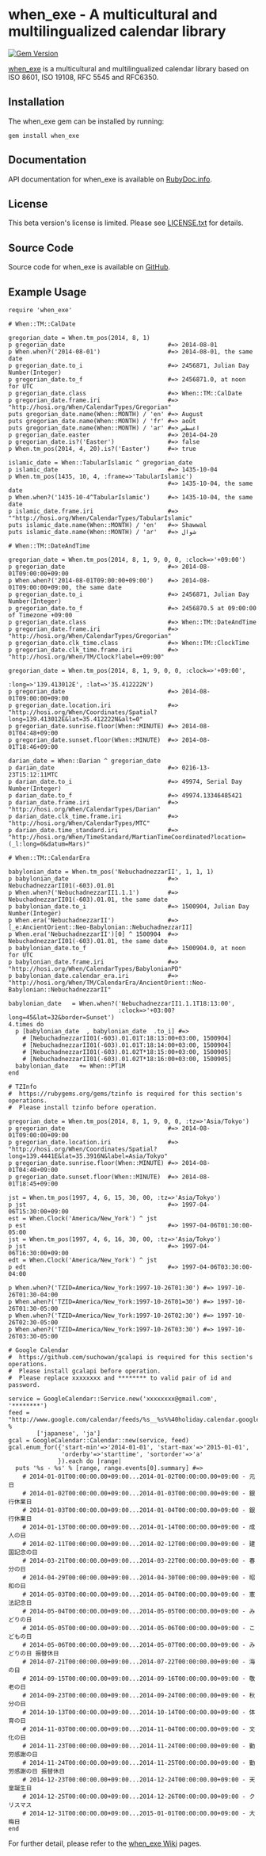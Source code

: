 when_exe - A multicultural and multilingualized calendar library
================================================================

[![Gem Version](https://badge.fury.io/rb/when_exe.svg)](http://badge.fury.io/rb/when_exe)

[when_exe](http://rubygems.org/gems/when_exe) is a multicultural and multilingualized calendar library based on ISO 8601, ISO 19108, RFC 5545 and RFC6350.

Installation
------------

The when_exe gem can be installed by running:

    gem install when_exe


Documentation
-------------

API documentation for when_exe is available on [RubyDoc.info](http://rubydoc.info/gems/when_exe/frames).


License
-------

This beta version's license is limited. Please see [LICENSE.txt](https://github.com/suchowan/when_exe/blob/master/LICENSE.txt) for details.


Source Code
-----------

Source code for when_exe is available on [GitHub](https://github.com/suchowan/when_exe).


Example Usage
-------------

    require 'when_exe'
    
    # When::TM::CalDate
    
    gregorian_date = When.tm_pos(2014, 8, 1)
    p gregorian_date                             #=> 2014-08-01
    p When.when?('2014-08-01')                   #=> 2014-08-01, the same date
    p gregorian_date.to_i                        #=> 2456871, Julian Day Number(Integer)
    p gregorian_date.to_f                        #=> 2456871.0, at noon for UTC
    p gregorian_date.class                       #=> When::TM::CalDate
    p gregorian_date.frame.iri                   #=> "http://hosi.org/When/CalendarTypes/Gregorian"
    puts gregorian_date.name(When::MONTH) / 'en' #=> August
    puts gregorian_date.name(When::MONTH) / 'fr' #=> août
    puts gregorian_date.name(When::MONTH) / 'ar' #=> اغسطس
    p gregorian_date.easter                      #=> 2014-04-20
    p gregorian_date.is?('Easter')               #=> false
    p When.tm_pos(2014, 4, 20).is?('Easter')     #=> true
    
    islamic_date = When::TabularIslamic ^ gregorian_date
    p islamic_date                               #=> 1435-10-04
    p When.tm_pos(1435, 10, 4, :frame=>'TabularIslamic')
                                                 #=> 1435-10-04, the same date
    p When.when?('1435-10-4^TabularIslamic')     #=> 1435-10-04, the same date
    p islamic_date.frame.iri                     #=> ""http://hosi.org/When/CalendarTypes/TabularIslamic"
    puts islamic_date.name(When::MONTH) / 'en'   #=> Shawwal
    puts islamic_date.name(When::MONTH) / 'ar'   #=> شوال
    
    # When::TM::DateAndTime
    
    gregorian_date = When.tm_pos(2014, 8, 1, 9, 0, 0, :clock=>'+09:00')
    p gregorian_date                             #=> 2014-08-01T09:00:00+09:00
    p When.when?('2014-08-01T09:00:00+09:00')    #=> 2014-08-01T09:00:00+09:00, the same date
    p gregorian_date.to_i                        #=> 2456871, Julian Day Number(Integer)
    p gregorian_date.to_f                        #=> 2456870.5 at 09:00:00 of Timezone +09:00
    p gregorian_date.class                       #=> When::TM::DateAndTime
    p gregorian_date.frame.iri                   #=> "http://hosi.org/When/CalendarTypes/Gregorian"
    p gregorian_date.clk_time.class              #=> When::TM::ClockTime
    p gregorian_date.clk_time.frame.iri          #=> "http://hosi.org/When/TM/Clock?label=+09:00"
    
    gregorian_date = When.tm_pos(2014, 8, 1, 9, 0, 0, :clock=>'+09:00',
                                                      :long=>'139.413012E', :lat=>'35.412222N')
    p gregorian_date                             #=> 2014-08-01T09:00:00+09:00
    p gregorian_date.location.iri                #=> "http://hosi.org/When/Coordinates/Spatial?long=139.413012E&lat=35.412222N&alt=0"
    p gregorian_date.sunrise.floor(When::MINUTE) #=> 2014-08-01T04:48+09:00
    p gregorian_date.sunset.floor(When::MINUTE)  #=> 2014-08-01T18:46+09:00
    
    darian_date = When::Darian ^ gregorian_date
    p darian_date                                #=> 0216-13-23T15:12:11MTC
    p darian_date.to_i                           #=> 49974, Serial Day Number(Integer)
    p darian_date.to_f                           #=> 49974.13346485421
    p darian_date.frame.iri                      #=> "http://hosi.org/When/CalendarTypes/Darian"
    p darian_date.clk_time.frame.iri             #=> "http://hosi.org/When/CalendarTypes/MTC"
    p darian_date.time_standard.iri              #=> "http://hosi.org/When/TimeStandard/MartianTimeCoordinated?location=(_l:long=0&datum=Mars)"
    
    # When::TM::CalendarEra
    
    babylonian_date = When.tm_pos('NebuchadnezzarII', 1, 1, 1)
    p babylonian_date                            #=> NebuchadnezzarII01(-603).01.01
    p When.when?('NebuchadnezzarII1.1.1')        #=> NebuchadnezzarII01(-603).01.01, the same date
    p babylonian_date.to_i                       #=> 1500904, Julian Day Number(Integer)
    p When.era('NebuchadnezzarII')               #=> [_e:AncientOrient::Neo-Babylonian::NebuchadnezzarII]
    p When.era('NebuchadnezzarII')[0] ^ 1500904  #=> NebuchadnezzarII01(-603).01.01, the same date
    p babylonian_date.to_f                       #=> 1500904.0, at noon for UTC
    p babylonian_date.frame.iri                  #=> "http://hosi.org/When/CalendarTypes/BabylonianPD"
    p babylonian_date.calendar_era.iri           #=> "http://hosi.org/When/TM/CalendarEra/AncientOrient::Neo-Babylonian::NebuchadnezzarII"
    
    babylonian_date   = When.when?('NebuchadnezzarII1.1.1T18:13:00',
                                   :clock=>'+03:00?long=45&lat=32&border=Sunset')
    4.times do
      p [babylonian_date  , babylonian_date  .to_i] #=>
        # [NebuchadnezzarII01(-603).01.01T:18:13:00+03:00, 1500904]
        # [NebuchadnezzarII01(-603).01.01T:18:14:00+03:00, 1500904]
        # [NebuchadnezzarII01(-603).01.02T*18:15:00+03:00, 1500905]
        # [NebuchadnezzarII01(-603).01.02T*18:16:00+03:00, 1500905]
      babylonian_date   += When::PT1M
    end
    
    # TZInfo
    #  https://rubygems.org/gems/tzinfo is required for this section's operations.
    #  Please install tzinfo before operation.
    
    gregorian_date = When.tm_pos(2014, 8, 1, 9, 0, 0, :tz=>'Asia/Tokyo')
    p gregorian_date                             #=> 2014-08-01T09:00:00+09:00
    p gregorian_date.location.iri                #=> "http://hosi.org/When/Coordinates/Spatial?long=139.4441E&lat=35.3916N&label=Asia/Tokyo"
    p gregorian_date.sunrise.floor(When::MINUTE) #=> 2014-08-01T04:48+09:00
    p gregorian_date.sunset.floor(When::MINUTE)  #=> 2014-08-01T18:45+09:00
    
    jst = When.tm_pos(1997, 4, 6, 15, 30, 00, :tz=>'Asia/Tokyo')
    p jst                                        #=> 1997-04-06T15:30:00+09:00
    est = When.Clock('America/New_York') ^ jst
    p est                                        #=> 1997-04-06T01:30:00-05:00
    jst = When.tm_pos(1997, 4, 6, 16, 30, 00, :tz=>'Asia/Tokyo')
    p jst                                        #=> 1997-04-06T16:30:00+09:00
    edt = When.Clock('America/New_York') ^ jst
    p edt                                        #=> 1997-04-06T03:30:00-04:00
    
    p When.when?('TZID=America/New_York:1997-10-26T01:30') #=> 1997-10-26T01:30-04:00
    p When.when?('TZID=America/New_York:1997-10-26T01=30') #=> 1997-10-26T01:30-05:00
    p When.when?('TZID=America/New_York:1997-10-26T02:30') #=> 1997-10-26T02:30-05:00
    p When.when?('TZID=America/New_York:1997-10-26T03:30') #=> 1997-10-26T03:30-05:00
    
    # Google Calendar
    #  https://github.com/suchowan/gcalapi is required for this section's operations.
    #  Please install gcalapi before operation.
    #  Please replace xxxxxxxx and ******** to valid pair of id and password.
    
    service = GoogleCalendar::Service.new('xxxxxxxx@gmail.com', '********')
    feed = "http://www.google.com/calendar/feeds/%s__%s%%40holiday.calendar.google.com/public/full" %
            ['japanese', 'ja']
    gcal = GoogleCalendar::Calendar::new(service, feed)
    gcal.enum_for({'start-min'=>'2014-01-01', 'start-max'=>'2015-01-01',
                   'orderby'=>'starttime', 'sortorder'=>'a'
                  }).each do |range|
      puts '%s - %s' % [range, range.events[0].summary] #=>
        # 2014-01-01T00:00:00.00+09:00...2014-01-02T00:00:00.00+09:00 - 元日
        # 2014-01-02T00:00:00.00+09:00...2014-01-03T00:00:00.00+09:00 - 銀行休業日
        # 2014-01-03T00:00:00.00+09:00...2014-01-04T00:00:00.00+09:00 - 銀行休業日
        # 2014-01-13T00:00:00.00+09:00...2014-01-14T00:00:00.00+09:00 - 成人の日
        # 2014-02-11T00:00:00.00+09:00...2014-02-12T00:00:00.00+09:00 - 建国記念の日
        # 2014-03-21T00:00:00.00+09:00...2014-03-22T00:00:00.00+09:00 - 春分の日
        # 2014-04-29T00:00:00.00+09:00...2014-04-30T00:00:00.00+09:00 - 昭和の日
        # 2014-05-03T00:00:00.00+09:00...2014-05-04T00:00:00.00+09:00 - 憲法記念日
        # 2014-05-04T00:00:00.00+09:00...2014-05-05T00:00:00.00+09:00 - みどりの日
        # 2014-05-05T00:00:00.00+09:00...2014-05-06T00:00:00.00+09:00 - こどもの日
        # 2014-05-06T00:00:00.00+09:00...2014-05-07T00:00:00.00+09:00 - みどりの日 振替休日
        # 2014-07-21T00:00:00.00+09:00...2014-07-22T00:00:00.00+09:00 - 海の日
        # 2014-09-15T00:00:00.00+09:00...2014-09-16T00:00:00.00+09:00 - 敬老の日
        # 2014-09-23T00:00:00.00+09:00...2014-09-24T00:00:00.00+09:00 - 秋分の日
        # 2014-10-13T00:00:00.00+09:00...2014-10-14T00:00:00.00+09:00 - 体育の日
        # 2014-11-03T00:00:00.00+09:00...2014-11-04T00:00:00.00+09:00 - 文化の日
        # 2014-11-23T00:00:00.00+09:00...2014-11-24T00:00:00.00+09:00 - 勤労感謝の日
        # 2014-11-24T00:00:00.00+09:00...2014-11-25T00:00:00.00+09:00 - 勤労感謝の日 振替休日
        # 2014-12-23T00:00:00.00+09:00...2014-12-24T00:00:00.00+09:00 - 天皇誕生日
        # 2014-12-25T00:00:00.00+09:00...2014-12-26T00:00:00.00+09:00 - クリスマス
        # 2014-12-31T00:00:00.00+09:00...2015-01-01T00:00:00.00+09:00 - 大晦日
    end

For further detail, please refer to the [when_exe Wiki](http://www2u.biglobe.ne.jp/~suchowan/when_exe_wiki.html) pages.
